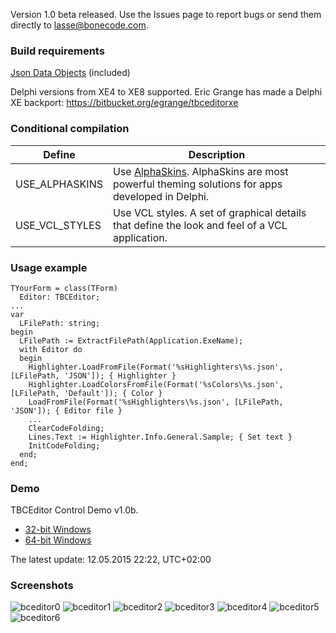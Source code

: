 Version 1.0 beta released. Use the Issues page to report bugs or send them directly to lasse@bonecode.com.

<h3>Build requirements</h3>

<a href="https://github.com/ahausladen/JsonDataObjects">Json Data Objects</a> (included)

Delphi versions from XE4 to XE8 supported. Eric Grange has made a Delphi XE backport: https://bitbucket.org/egrange/tbceditorxe

<h3>Conditional compilation</h3>

Define | Description 
--- | --- 
USE_ALPHASKINS | Use <a href="http://www.alphaskins.com/">AlphaSkins</a>. AlphaSkins are most powerful theming solutions for apps developed in Delphi.
USE_VCL_STYLES | Use VCL styles. A set of graphical details that define the look and feel of a VCL application.

<h3>Usage example</h3>

```
TYourForm = class(TForm)
  Editor: TBCEditor;
...
var
  LFilePath: string;
begin
  LFilePath := ExtractFilePath(Application.ExeName); 
  with Editor do 
  begin
    Highlighter.LoadFromFile(Format('%sHighlighters\%s.json', [LFilePath, 'JSON']); { Highlighter }
    Highlighter.LoadColorsFromFile(Format('%sColors\%s.json', [LFilePath, 'Default']); { Color }
    LoadFromFile(Format('%sHighlighters\%s.json', [LFilePath, 'JSON']); { Editor file } 
    ...
    ClearCodeFolding;
    Lines.Text := Highlighter.Info.General.Sample; { Set text }
    InitCodeFolding;
  end;
end;
```

<h3>Demo</h3>

TBCEditor Control Demo v1.0b. 

  * <a href="http://www.bonecode.com/downloads/BCEditorComponentDemo32.zip">32-bit Windows</a>
  * <a href="http://www.bonecode.com/downloads/BCEditorComponentDemo64.zip">64-bit Windows</a>

The latest update: 12.05.2015 22:22, UTC+02:00

<h3>Screenshots</h3>

![bceditor0](https://cloud.githubusercontent.com/assets/11475177/7427348/174542e4-efe2-11e4-9913-14500cc787e5.png)
![bceditor1](https://cloud.githubusercontent.com/assets/11475177/7427349/1766adc6-efe2-11e4-8a2f-a59ec668d217.png)
![bceditor2](https://cloud.githubusercontent.com/assets/11475177/7427350/177ba3c0-efe2-11e4-92dc-946b026cbfab.png)
![bceditor3](https://cloud.githubusercontent.com/assets/11475177/7427351/177f5f4c-efe2-11e4-8388-179a0947eb5f.png)
![bceditor4](https://cloud.githubusercontent.com/assets/11475177/7427352/17843c06-efe2-11e4-8c03-7a3daa4639be.png)
![bceditor5](https://cloud.githubusercontent.com/assets/11475177/7427346/173de47c-efe2-11e4-9b68-ce2ae7ffb1a2.png)
![bceditor6](https://cloud.githubusercontent.com/assets/11475177/7427347/1743c07c-efe2-11e4-9c90-318cdc2b09a0.png)





